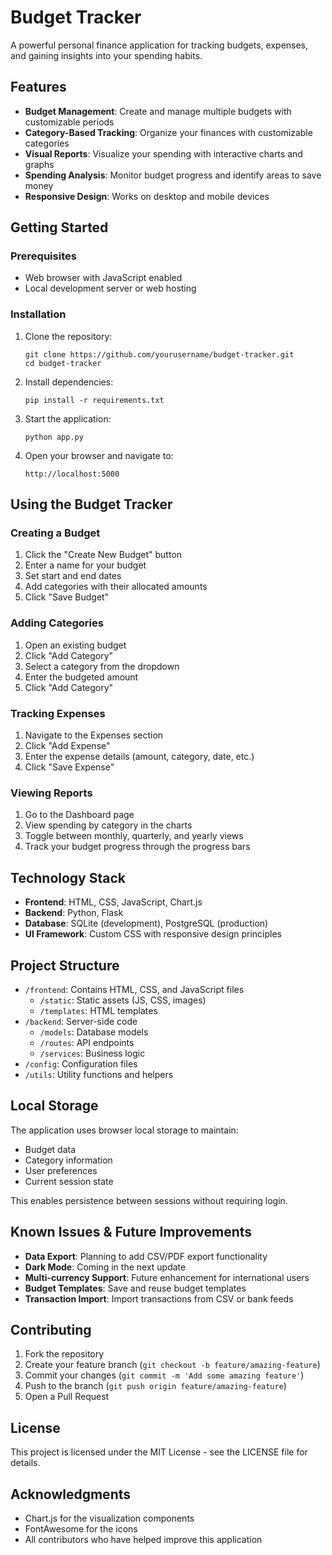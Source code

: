 # Budget Tracker

A powerful personal finance application for tracking budgets, expenses, and gaining insights into your spending habits.

## Features

- **Budget Management**: Create and manage multiple budgets with customizable periods
- **Category-Based Tracking**: Organize your finances with customizable categories
- **Visual Reports**: Visualize your spending with interactive charts and graphs
- **Spending Analysis**: Monitor budget progress and identify areas to save money
- **Responsive Design**: Works on desktop and mobile devices

## Getting Started

### Prerequisites

- Web browser with JavaScript enabled
- Local development server or web hosting

### Installation

1. Clone the repository:
   ```
   git clone https://github.com/yourusername/budget-tracker.git
   cd budget-tracker
   ```

2. Install dependencies:
   ```
   pip install -r requirements.txt
   ```

3. Start the application:
   ```
   python app.py
   ```

4. Open your browser and navigate to:
   ```
   http://localhost:5000
   ```

## Using the Budget Tracker

### Creating a Budget

1. Click the "Create New Budget" button
2. Enter a name for your budget
3. Set start and end dates
4. Add categories with their allocated amounts
5. Click "Save Budget"

### Adding Categories

1. Open an existing budget
2. Click "Add Category"
3. Select a category from the dropdown
4. Enter the budgeted amount
5. Click "Add Category"

### Tracking Expenses

1. Navigate to the Expenses section
2. Click "Add Expense"
3. Enter the expense details (amount, category, date, etc.)
4. Click "Save Expense"

### Viewing Reports

1. Go to the Dashboard page
2. View spending by category in the charts
3. Toggle between monthly, quarterly, and yearly views
4. Track your budget progress through the progress bars

## Technology Stack

- **Frontend**: HTML, CSS, JavaScript, Chart.js
- **Backend**: Python, Flask
- **Database**: SQLite (development), PostgreSQL (production)
- **UI Framework**: Custom CSS with responsive design principles

## Project Structure

- `/frontend`: Contains HTML, CSS, and JavaScript files
  - `/static`: Static assets (JS, CSS, images)
  - `/templates`: HTML templates
- `/backend`: Server-side code
  - `/models`: Database models
  - `/routes`: API endpoints
  - `/services`: Business logic
- `/config`: Configuration files
- `/utils`: Utility functions and helpers

## Local Storage

The application uses browser local storage to maintain:
- Budget data
- Category information
- User preferences
- Current session state

This enables persistence between sessions without requiring login.

## Known Issues & Future Improvements

- **Data Export**: Planning to add CSV/PDF export functionality
- **Dark Mode**: Coming in the next update
- **Multi-currency Support**: Future enhancement for international users
- **Budget Templates**: Save and reuse budget templates
- **Transaction Import**: Import transactions from CSV or bank feeds

## Contributing

1. Fork the repository
2. Create your feature branch (`git checkout -b feature/amazing-feature`)
3. Commit your changes (`git commit -m 'Add some amazing feature'`)
4. Push to the branch (`git push origin feature/amazing-feature`)
5. Open a Pull Request

## License

This project is licensed under the MIT License - see the LICENSE file for details.

## Acknowledgments

- Chart.js for the visualization components
- FontAwesome for the icons
- All contributors who have helped improve this application
